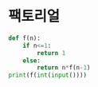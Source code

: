 # 팩토리얼

```python
def f(n):
    if n<=1:
        return 1
    else:
        return n*f(n-1)
print(f(int(input())))
```

